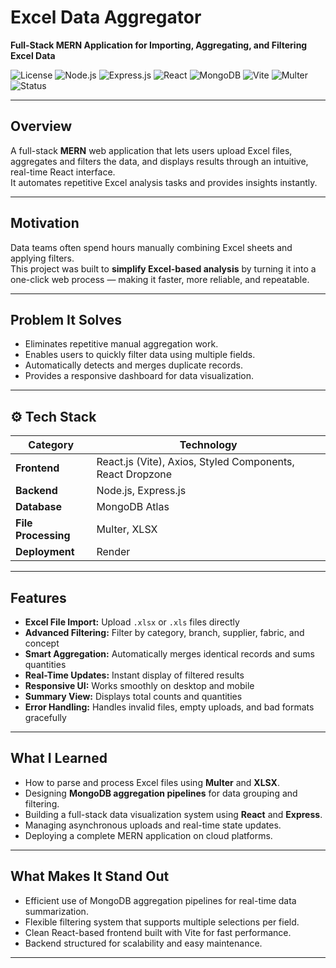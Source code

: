 #  Excel Data Aggregator  
**Full-Stack MERN Application for Importing, Aggregating, and Filtering Excel Data**

![License](https://img.shields.io/badge/License-MIT-green)
![Node.js](https://img.shields.io/badge/Node.js-339933?logo=node.js&logoColor=white)
![Express.js](https://img.shields.io/badge/Express.js-black?logo=express&logoColor=white)
![React](https://img.shields.io/badge/React-20232A?logo=react&logoColor=61DAFB)
![MongoDB](https://img.shields.io/badge/MongoDB-4EA94B?logo=mongodb&logoColor=white)
![Vite](https://img.shields.io/badge/Vite-646CFF?logo=vite&logoColor=white)
![Multer](https://img.shields.io/badge/File%20Upload-Multer-blue)
![Status](https://img.shields.io/badge/Status-Deployed-success)

---

##  Overview  
A full-stack **MERN** web application that lets users upload Excel files, aggregates and filters the data, and displays results through an intuitive, real-time React interface.  
It automates repetitive Excel analysis tasks and provides insights instantly.

---

##  Motivation  
Data teams often spend hours manually combining Excel sheets and applying filters.  
This project was built to **simplify Excel-based analysis** by turning it into a one-click web process — making it faster, more reliable, and repeatable.

---

##  Problem It Solves  
- Eliminates repetitive manual aggregation work.  
- Enables users to quickly filter data using multiple fields.  
- Automatically detects and merges duplicate records.  
- Provides a responsive dashboard for data visualization.  

---

## ⚙️ Tech Stack  

| Category | Technology |
|-----------|-------------|
| **Frontend** | React.js (Vite), Axios, Styled Components, React Dropzone |
| **Backend** | Node.js, Express.js |
| **Database** | MongoDB Atlas |
| **File Processing** | Multer, XLSX |
| **Deployment** | Render  |

---

##  Features  
-  **Excel File Import:** Upload `.xlsx` or `.xls` files directly  
-  **Advanced Filtering:** Filter by category, branch, supplier, fabric, and concept  
-  **Smart Aggregation:** Automatically merges identical records and sums quantities  
-  **Real-Time Updates:** Instant display of filtered results  
-  **Responsive UI:** Works smoothly on desktop and mobile  
-  **Summary View:** Displays total counts and quantities  
-  **Error Handling:** Handles invalid files, empty uploads, and bad formats gracefully  

---

##  What I Learned  
- How to parse and process Excel files using **Multer** and **XLSX**.  
- Designing **MongoDB aggregation pipelines** for data grouping and filtering.  
- Building a full-stack data visualization system using **React** and **Express**.  
- Managing asynchronous uploads and real-time state updates.  
- Deploying a complete MERN application on cloud platforms.  

---

##  What Makes It Stand Out  
- Efficient use of MongoDB aggregation pipelines for real-time data summarization.  
- Flexible filtering system that supports multiple selections per field.  
- Clean React-based frontend built with Vite for fast performance.  
- Backend structured for scalability and easy maintenance.  

---

